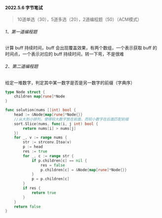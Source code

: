 #### 2022.5.6 字节笔试

> 10道单选（30），5道多选（20），2道编程题（50）（ACM模式）

###### 1、第一道编程题

计算 buff 持续时间，buff 会出现覆盖效果，有两个数组，一个表示获取 buff 的时间点，一个表示对应的 buff 持续时间，转一下弯，不是很难

###### 2、第二道编程题

给定一堆数字，判定其中某一数字是否是另一数字的前缀（字典序）

```go
type Node struct {
	children map[rune]*Node
}

func solution(nums []int) bool {
	head := &Node{map[rune]*Node{}}
	//从大到小排列，使得较大数字放在前面，而较小数字在后面匹配前缀
	sort.Slice(nums, func(i, j int) bool {
		return nums[i] > nums[j]
	})
	for _, v := range nums {
		str := strconv.Itoa(v)
		p := head
		res := true
		for _, c := range str {
			if p.children[c] == nil {
				res = false
				p.children[c] = &Node{map[rune]*Node{}}
			}
			p = p.children[c]
		}
		if res {
			return true
		}
	}
	return false
}
```

